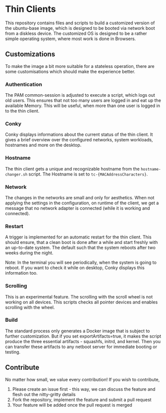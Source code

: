 # Thin Clients

This repository contains files and scripts to build a customized version of the ubuntu-base image, which is designed to be booted via network boot from a diskless device. The customized OS is designed to be a rather simple operating system, where most work is done in Browsers.

## Customizations

To make the image a bit more suitable for a stateless operation, there are some customisations which should make the experience better.

### Authentication

The PAM common-session is adjusted to execute a script, which logs out old users. This ensures that not too many users are logged in and eat up the available Memory. This will be useful, when more than one user is logged in to the thin client.

### Conky

Conky displays informations about the current status of the thin client. It gives a brief overview over the configured networks, system workloads, hostnames and more on the desktop.

### Hostname

The thin client gets a unique and recognizable hostname from the `hostname-changer.sh` script. The Hostname is set to `tc-{MACAddressCharacters}`.

### Network

The changes in the networks are small and only for aesthetics. When not applying the settings in the configuration, on runtime of the client, we get a message that no network adapter is connected (while it is working and connected).

### Restart

A trigger is implemented for an automatic restart for the thin client. This should ensure, that a clean boot is done after a while and start freshly with an up-to-date system. The default such that the system reboots after two weeks during the night.

Note: In the terminal you will see periodically, when the system is going to reboot. If you want to check it while on desktop, Conky displays this information too.

### Scrolling

This is an experimental feature. The scrolling with the scroll wheel is not working on all devices. This scripts checks all pointer devices and enables scrolling with the wheel.

### Build

The standard process only generates a Docker image that is subject to further customization. But if you set exportArtifacts=true, it makes the script produce the three essential artifacts - squashfs, initrd, and kernel. Then you can transfer these artifacts to any netboot server for immediate booting or testing.

## Contribute

No matter how small, we value every contribution! If you wish to contribute,

1. Please create an issue first - this way, we can discuss the feature and flesh out the nitty-gritty details
2. Fork the repository, implement the feature and submit a pull request
3. Your feature will be added once the pull request is merged
